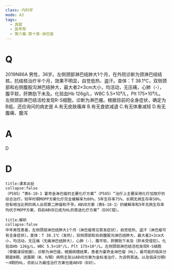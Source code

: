 ```yaml
---
class: 内科学
mode: A3
tags:
  - 真题
  - 医考帮
  - 第六篇-第十章-淋巴瘤
---
```


# Q
2019N86A 男性，36岁。左侧颈部淋巴结肿大1个月，在外院诊断为颈淋巴结结核，抗结核治疗半个月，效果不明显，自觉低热、盗汗。查体：T 38.1℃，双侧颈部和右侧腹股沟淋巴结肿大，最大者2×3cm大小，均活动，无压痛，心肺（-），腹平软，肝脾肋下未及。化验血Hb 126g/L，WBC 5.5×10⁹/L，Plt 175×10⁹/L。左侧颈部淋巴结活检发现R-S细胞，诊断为淋巴瘤。根据目前的全身症状，确定为B组，还应询问的病史是
A.有无皮肤瘙痒
B.有无食欲减退
C.有无体重减轻
D.有无腹痛、腹泻

# A
D
# D
```ad-note
title:课本出处
collapse:false
（P585）“表6-10-1 霍奇金淋巴瘤的主要化疗方案”（P585）“治疗上主要采用化疗加放疗的综合治疗。较早时期MOPP方案化疗完全缓解率为80%，5年生存率75%，长期无病生存率50%。但有相当比例的病人出现第二肿瘤和不孕。ABVD方案（表6-10-1）的缓解率和5年无病生存率均优于MOPP方案，目前ABVD已成为HL的首选化疗方案”（D对C错）。
```

```ad-summary
title:解析
collapse:false
中年男性患者，左侧颈部淋巴结肿大1个月（淋巴瘤常见首发症状），自觉低热、盗汗（淋巴瘤可有全身症状）。查体：T 38.1℃（发热），双侧颈部和右侧腹股沟淋巴结肿大，最大者2×3cm大小，均活动，无压痛（无痛淋巴结肿大），心肺（-），腹平软，肝脾肋下未及（肝未受侵犯）。化验血Hb 126g/L，WBC 5.5×10⁹/L，Plt 175×10⁹/L。左侧颈部淋巴结活检发现R-S细胞（骨髓浸润依据），诊断为淋巴瘤，根据病理结果，患者为霍奇金淋巴瘤（HL），最可能的临床分期是Ⅲ期，进展期（Ⅲ、Ⅳ期）病例主张以ABVD方案为金标准治疗，为该例首选。以及临床分期Ⅰ～Ⅱ期的HL，目前认为最佳治疗方案也是ABVD（D对）。
```

